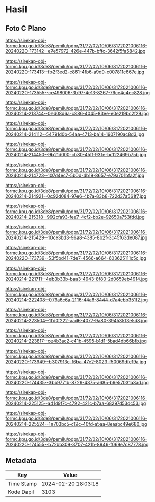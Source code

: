# Hasil

## Foto C Plano

https://sirekap-obj-formc.kpu.go.id/3de8/pemilu/pdpr/31/72/02/10/06/3172021006116-20240220-173142--e7e57972-426e-447b-bffc-3642f5fa5842.jpg

https://sirekap-obj-formc.kpu.go.id/3de8/pemilu/pdpr/31/72/02/10/06/3172021006116-20240220-173413--fb2f3ed2-c861-4fb6-a9d9-c007811c667e.jpg

https://sirekap-obj-formc.kpu.go.id/3de8/pemilu/pdpr/31/72/02/10/06/3172021006116-20240220-173555--ce498006-3b97-4e13-8267-76ce4c4ec828.jpg

https://sirekap-obj-formc.kpu.go.id/3de8/pemilu/pdpr/31/72/02/10/06/3172021006116-20240214-213744--0ed08d6a-c886-4045-83ee-e0e219bc2f29.jpg

https://sirekap-obj-formc.kpu.go.id/3de8/pemilu/pdpr/31/72/02/10/06/3172021006116-20240214-214112--54791d0b-54aa-4713-ba14-1907190ac8d3.jpg

https://sirekap-obj-formc.kpu.go.id/3de8/pemilu/pdpr/31/72/02/10/06/3172021006116-20240214-214450--9b21d000-cb80-45ff-931e-bc122469b75b.jpg

https://sirekap-obj-formc.kpu.go.id/3de8/pemilu/pdpr/31/72/02/10/06/3172021006116-20240214-214723--107d4ec7-5b0d-4b19-8657-e79a701bfa2f.jpg

https://sirekap-obj-formc.kpu.go.id/3de8/pemilu/pdpr/31/72/02/10/06/3172021006116-20240214-214921--0c92d084-97e6-4b7a-83b8-722d37a561f7.jpg

https://sirekap-obj-formc.kpu.go.id/3de8/pemilu/pdpr/31/72/02/10/06/3172021006116-20240214-215318--992cfa93-fee7-4cf2-bb2e-92650a753fdd.jpg

https://sirekap-obj-formc.kpu.go.id/3de8/pemilu/pdpr/31/72/02/10/06/3172021006116-20240214-215429--10ce3bd3-96a8-4385-8b2f-3c45f63de087.jpg

https://sirekap-obj-formc.kpu.go.id/3de8/pemilu/pdpr/31/72/02/10/06/3172021006116-20240220-173739--53f5bd41-7de7-4566-a664-603625111c5c.jpg

https://sirekap-obj-formc.kpu.go.id/3de8/pemilu/pdpr/31/72/02/10/06/3172021006116-20240214-221711--4eb3b33b-baa3-4943-8f80-2d0659eb4914.jpg

https://sirekap-obj-formc.kpu.go.id/3de8/pemilu/pdpr/31/72/02/10/06/3172021006116-20240214-222408--079a6c6a-2116-44a6-8444-d7a4ebb351f2.jpg

https://sirekap-obj-formc.kpu.go.id/3de8/pemilu/pdpr/31/72/02/10/06/3172021006116-20240214-223504--1fd0f222-aad6-4077-9a80-39453513e5d8.jpg

https://sirekap-obj-formc.kpu.go.id/3de8/pemilu/pdpr/31/72/02/10/06/3172021006116-20240214-223817--ce4b3ac2-c41b-4595-b1d1-5bad4db66bfb.jpg

https://sirekap-obj-formc.kpu.go.id/3de8/pemilu/pdpr/31/72/02/10/06/3172021006116-20240220-173949--b307913c-f6ba-47e2-8023-f50069dfe19a.jpg

https://sirekap-obj-formc.kpu.go.id/3de8/pemilu/pdpr/31/72/02/10/06/3172021006116-20240220-174435--3bb9771b-8729-4375-a685-b6e57031a3ad.jpg

https://sirekap-obj-formc.kpu.go.id/3de8/pemilu/pdpr/31/72/02/10/06/3172021006116-20240214-225125--a41d9f7c-4792-421c-b7aa-68297d53dc53.jpg

https://sirekap-obj-formc.kpu.go.id/3de8/pemilu/pdpr/31/72/02/10/06/3172021006116-20240214-225524--1a703bc5-c12c-40fd-a5aa-8eaabc49e680.jpg

https://sirekap-obj-formc.kpu.go.id/3de8/pemilu/pdpr/31/72/02/10/06/3172021006116-20240220-174555--b72bb309-3707-421b-8946-f069e7c87778.jpg


## Metadata

| Key        | Value               |
| ---------- | ------------------- |
| Time Stamp | 2024-02-20 18:03:18 |
| Kode Dapil | 3103                |



